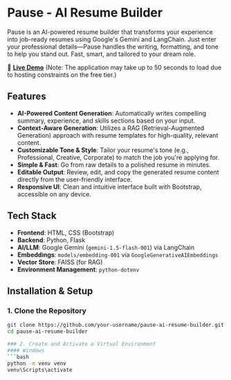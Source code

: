 # Pause - AI Resume Builder

Pause is an AI-powered resume builder that transforms your experience into job-ready resumes using Google's Gemini and LangChain. Just enter your professional details—Pause handles the writing, formatting, and tone to help you stand out. Fast, smart, and tailored to your dream role.

🔗 **[Live Demo](https://pause-33il.onrender.com/)** (Note: The application may take up to 50 seconds to load due to hosting constraints on the free tier.)

## Features

- **AI-Powered Content Generation**: Automatically writes compelling summary, experience, and skills sections based on your input.
- **Context-Aware Generation**: Utilizes a RAG (Retrieval-Augmented Generation) approach with resume templates for high-quality, relevant content.
- **Customizable Tone & Style**: Tailor your resume's tone (e.g., Professional, Creative, Corporate) to match the job you're applying for.
- **Simple & Fast**: Go from raw details to a polished resume in minutes.
- **Editable Output**: Review, edit, and copy the generated resume content directly from the user-friendly interface.
- **Responsive UI**: Clean and intuitive interface built with Bootstrap, accessible on any device.

## Tech Stack

- **Frontend**: HTML, CSS (Bootstrap)
- **Backend**: Python, Flask
- **AI/LLM**: Google Gemini (`gemini-1.5-flash-001`) via LangChain
- **Embeddings**: `models/embedding-001` via `GoogleGenerativeAIEmbeddings`
- **Vector Store**: FAISS (for RAG)
- **Environment Management**: `python-dotenv`

## Installation & Setup

### 1. Clone the Repository
```bash
git clone https://github.com/your-username/pause-ai-resume-builder.git
cd pause-ai-resume-builder

### 2. Create and Activate a Virtual Environment
#### Windows
```bash
python -m venv venv
venv\Scripts\activate
